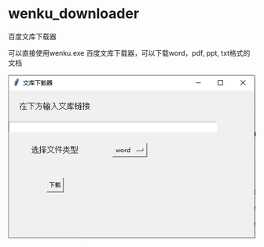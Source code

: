 # wenku_downloader
百度文库下载器

可以直接使用wenku.exe
百度文库下载器，可以下载word，pdf, ppt, txt格式的文档


![image](https://github.com/T1n9/wenku_downloader/raw/master/source/capture.PNG)


